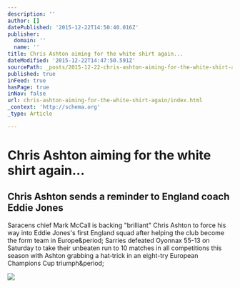 ```yaml
---
description: ''
author: []
datePublished: '2015-12-22T14:50:40.016Z'
publisher:
  domain: ''
  name: ''
title: Chris Ashton aiming for the white shirt again...
dateModified: '2015-12-22T14:47:50.591Z'
sourcePath: _posts/2015-12-22-chris-ashton-aiming-for-the-white-shirt-again.md
published: true
inFeed: true
hasPage: true
inNav: false
url: chris-ashton-aiming-for-the-white-shirt-again/index.html
_context: 'http://schema.org'
_type: Article

---
```

# Chris Ashton aiming for the white shirt again...

<article style=""><h1>Chris Ashton sends a reminder to England coach Eddie Jones</h1><p>Saracens chief Mark McCall is backing "brilliant" Chris Ashton to force his way into Eddie Jones's first England squad after helping the club become the form team in Europe&amp;period; Sarries defeated Oyonnax 55-13 on Saturday to take their unbeaten run to 10 matches in all competitions this season with Ashton grabbing a hat‑trick in an eight-try European Champions Cup triumph&amp;period;</p><img src="http://static.standard.co.uk/s3fs-public/thumbnails/image/2015/12/21/13/ChrisAshton.jpg" /></article>